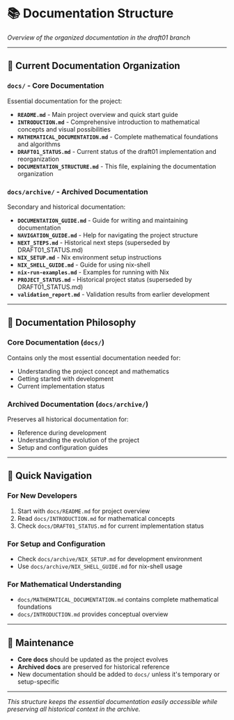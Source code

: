 # 📚 Documentation Structure

*Overview of the organized documentation in the draft01 branch*

---

## 📁 **Current Documentation Organization**

### **`docs/` - Core Documentation**
Essential documentation for the project:

- **`README.md`** - Main project overview and quick start guide
- **`INTRODUCTION.md`** - Comprehensive introduction to mathematical concepts and visual possibilities
- **`MATHEMATICAL_DOCUMENTATION.md`** - Complete mathematical foundations and algorithms
- **`DRAFT01_STATUS.md`** - Current status of the draft01 implementation and reorganization
- **`DOCUMENTATION_STRUCTURE.md`** - This file, explaining the documentation organization

### **`docs/archive/` - Archived Documentation**
Secondary and historical documentation:

- **`DOCUMENTATION_GUIDE.md`** - Guide for writing and maintaining documentation
- **`NAVIGATION_GUIDE.md`** - Help for navigating the project structure
- **`NEXT_STEPS.md`** - Historical next steps (superseded by DRAFT01_STATUS.md)
- **`NIX_SETUP.md`** - Nix environment setup instructions
- **`NIX_SHELL_GUIDE.md`** - Guide for using nix-shell
- **`nix-run-examples.md`** - Examples for running with Nix
- **`PROJECT_STATUS.md`** - Historical project status (superseded by DRAFT01_STATUS.md)
- **`validation_report.md`** - Validation results from earlier development

---

## 🎯 **Documentation Philosophy**

### **Core Documentation (`docs/`)**
Contains only the most essential documentation needed for:
- Understanding the project concept and mathematics
- Getting started with development
- Current implementation status

### **Archived Documentation (`docs/archive/`)**
Preserves all historical documentation for:
- Reference during development
- Understanding the evolution of the project
- Setup and configuration guides

---

## 📖 **Quick Navigation**

### **For New Developers**
1. Start with `docs/README.md` for project overview
2. Read `docs/INTRODUCTION.md` for mathematical concepts
3. Check `docs/DRAFT01_STATUS.md` for current implementation status

### **For Setup and Configuration**
- Check `docs/archive/NIX_SETUP.md` for development environment
- Use `docs/archive/NIX_SHELL_GUIDE.md` for nix-shell usage

### **For Mathematical Understanding**
- `docs/MATHEMATICAL_DOCUMENTATION.md` contains complete mathematical foundations
- `docs/INTRODUCTION.md` provides conceptual overview

---

## 🔄 **Maintenance**

- **Core docs** should be updated as the project evolves
- **Archived docs** are preserved for historical reference
- New documentation should be added to `docs/` unless it's temporary or setup-specific

---

*This structure keeps the essential documentation easily accessible while preserving all historical context in the archive.*
